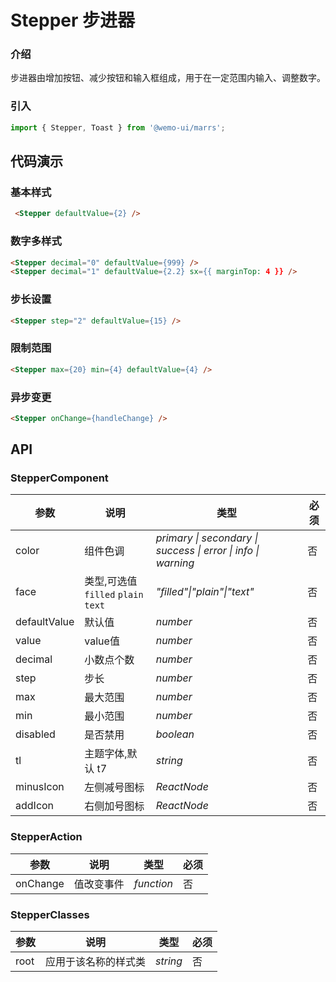 # Stepper 步进器

### 介绍

步进器由增加按钮、减少按钮和输入框组成，用于在一定范围内输入、调整数字。

### 引入

```js
import { Stepper, Toast } from '@wemo-ui/marrs';
```

## 代码演示

### 基本样式

```html
 <Stepper defaultValue={2} />
```
### 数字多样式

```html
<Stepper decimal="0" defaultValue={999} />
<Stepper decimal="1" defaultValue={2.2} sx={{ marginTop: 4 }} />
```
### 步长设置

```html
<Stepper step="2" defaultValue={15} />
```
### 限制范围

```html
<Stepper max={20} min={4} defaultValue={4} />
```
### 异步变更

```html
<Stepper onChange={handleChange} />
```


## API

### StepperComponent


|参数|说明|类型|必须|
|--|--|--|--|
|color|组件色调|_primary \| secondary \| success \| error \| info \| warning_|否|
|face| 类型,可选值 `filled` `plain` `text`|_"filled"\|"plain"\|"text"_|否|
|defaultValue| 默认值|_number_|否|
|value| value值|_number_|否|
|decimal| 小数点个数|_number_|否|
|step| 步长|_number_|否|
|max| 最大范围|_number_|否|
|min| 最小范围|_number_|否|
|disabled| 是否禁用|_boolean_|否|
|tl| 主题字体,默认 t7|_string_|否|
|minusIcon| 左侧减号图标|_ReactNode_|否|
|addIcon| 右侧加号图标|_ReactNode_|否|

### StepperAction


|参数|说明|类型|必须|
|--|--|--|--|
|onChange| 值改变事件|_function_|否|

### StepperClasses


|参数|说明|类型|必须|
|--|--|--|--|
|root|应用于该名称的样式类|_string_|否|

